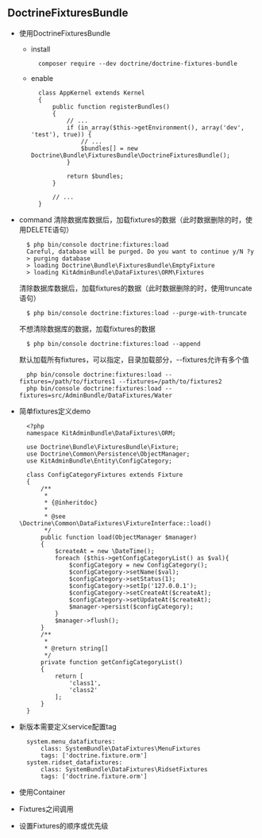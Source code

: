## DoctrineFixturesBundle
- 使用DoctrineFixturesBundle
	- install
		
			composer require --dev doctrine/doctrine-fixtures-bundle
	- enable
	
			class AppKernel extends Kernel
			{
			    public function registerBundles()
			    {
			        // ...
			        if (in_array($this->getEnvironment(), array('dev', 'test'), true)) {
			            // ...
			            $bundles[] = new Doctrine\Bundle\FixturesBundle\DoctrineFixturesBundle();
			        }
			
			        return $bundles;
			    }
			
			    // ...
			}
- command
	清除数据库数据后，加载fixtures的数据（此时数据删除的时，使用DELETE语句）

		$ php bin/console doctrine:fixtures:load
		Careful, database will be purged. Do you want to continue y/N ?y
  		> purging database
  		> loading Doctrine\Bundle\FixturesBundle\EmptyFixture
  		> loading KitAdminBundle\DataFixtures\ORM\Fixtures
  	
	清除数据库数据后，加载fixtures的数据（此时数据删除的时，使用truncate语句）

		$ php bin/console doctrine:fixtures:load --purge-with-truncate 
	不想清除数据库的数据，加载fixtures的数据

		$ php bin/console doctrine:fixtures:load --append
	默认加载所有fixtures，可以指定，目录加载部分，--fixtures允许有多个值 
		
		php bin/console doctrine:fixtures:load --fixtures=/path/to/fixtures1 --fixtures=/path/to/fixtures2
        php bin/console doctrine:fixtures:load --fixtures=src/AdminBundle/DataFixtures/Water
		
- 简单fixtures定义demo

		<?php
		namespace KitAdminBundle\DataFixtures\ORM;
		
		use Doctrine\Bundle\FixturesBundle\Fixture;
		use Doctrine\Common\Persistence\ObjectManager;
		use KitAdminBundle\Entity\ConfigCategory;
		
		class ConfigCategoryFixtures extends Fixture
		{
		    /**
		     *
		     * {@inheritdoc}
		     *
		     * @see \Doctrine\Common\DataFixtures\FixtureInterface::load()
		     */
		    public function load(ObjectManager $manager)
		    {
		        $createAt = new \DateTime();
		        foreach ($this->getConfigCategoryList() as $val){
		            $configCategory = new ConfigCategory();
		            $configCategory->setName($val);
		            $configCategory->setStatus(1);
		            $configCategory->setIp('127.0.0.1');
		            $configCategory->setCreateAt($createAt);
		            $configCategory->setUpdateAt($createAt);
		            $manager->persist($configCategory);
		        }
		        $manager->flush();
		    }
		    /**
		     * 
		     * @return string[]
		     */
		    private function getConfigCategoryList()
		    {
		        return [
		            'class1',
		            'class2'
		        ];
		    }
		}
        
- 新版本需要定义service配置tag

        system.menu_datafixtures:
            class: SystemBundle\DataFixtures\MenuFixtures
            tags: ['doctrine.fixture.orm']
        system.ridset_datafixtures:
            class: SystemBundle\DataFixtures\RidsetFixtures
            tags: ['doctrine.fixture.orm']
- 使用Container 
- Fixtures之间调用
- 设置Fixtures的顺序或优先级

